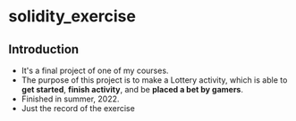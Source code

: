 # solidity_exercise
## Introduction
- It's a final project of one of my courses. 
- The purpose of this project is to make a Lottery activity, which is able to **get started**, **finish activity**, and be **placed a bet by gamers**.
- Finished in summer, 2022.
- Just the record of the exercise
